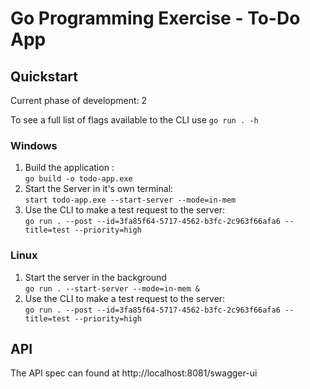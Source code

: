 # Go Programming Exercise - To-Do App



## Quickstart

Current phase of development: 2

To see a full list of flags available to the CLI use `go run . -h`

### Windows

1. Build the application :<br> 
`go build -o todo-app.exe` 
2. Start the Server in it's own terminal:<br>
`start todo-app.exe --start-server --mode=in-mem`
3. Use the CLI to make a test request to the server:<br>
`go run . --post --id=3fa85f64-5717-4562-b3fc-2c963f66afa6 --title=test --priority=high`

### Linux

1. Start the server in the background <br>
`go run . --start-server --mode=in-mem &`
2. Use the CLI to make a test request to the server:<br>
`go run . --post --id=3fa85f64-5717-4562-b3fc-2c963f66afa6 --title=test --priority=high`

## API

<pr>The API spec can found at http://localhost:8081/swagger-ui</pr>